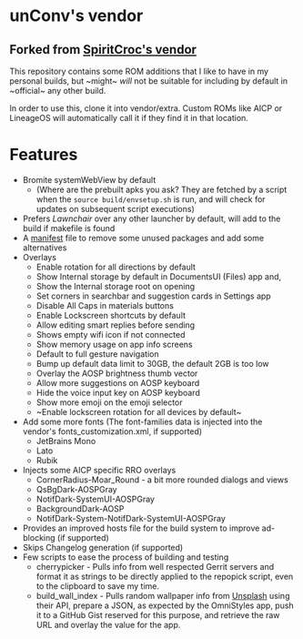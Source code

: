 # unConv's vendor

## Forked from [SpiritCroc's vendor](https://github.com/SpiritCroc/android_vendor_spiritcroc)

This repository contains some ROM additions that I like to have in my personal builds,
but ~might~ *will* not be suitable for including by default in ~official~ any other build.

In order to use this, clone it into vendor/extra.
Custom ROMs like AICP or LineageOS will automatically call it if they find it in that location.

# Features

- Bromite systemWebView by default
    - (Where are the prebuilt apks you ask? They are fetched by a script when the ```source build/envsetup.sh``` is run, and will check for updates on subsequent script executions)
- Prefers *Lawnchair* over any other launcher by default, will add to the build if makefile is found
- A [manifest](manifests/unconv_remove.xml) file to remove some unused packages and add some alternatives
- Overlays
    - Enable rotation for all directions by default
    - Show Internal storage by default in DocumentsUI (Files) app and,
    - Show the Internal storage root on opening
    - Set corners in searchbar and suggestion cards in Settings app
    - Disable All Caps in materials buttons
    - Enable Lockscreen shortcuts by default
    - Allow editing smart replies before sending
    - Shows empty wifi icon if not connected 
    - Show memory usage on app info screens
    - Default to full gesture navigation
    - Bump up default data limit to 30GB, the default 2GB is too low
    - Overlay the AOSP brightness thumb vector 
    - Allow more suggestions on AOSP keyboard
    - Hide the voice input key on AOSP keyboard 
    - Show more emoji on the emoji selector
    - ~Enable lockscreen rotation for all devices by default~
- Add some more fonts (The font-families data is injected into the vendor's fonts_customization.xml, if supported)
    - JetBrains Mono
    - Lato
    - Rubik
- Injects some AICP specific RRO overlays
    - CornerRadius-Moar_Round - a bit more rounded dialogs and views
    - QsBgDark-AOSPGray
    - NotifDark-SystemUI-AOSPGray
    - BackgroundDark-AOSP
    - NotifDark-System-NotifDark-SystemUI-AOSPGray
- Provides an improved hosts file for the build system to improve ad-blocking (if supported)
- Skips Changelog generation (if supported)
- Few scripts to ease the process of building and testing
  - cherrypicker - Pulls info from well respected Gerrit servers and format it as strings to be directly applied to the repopick script, even to the clipboard to save my time.
  - build_wall_index - Pulls random wallpaper info from [Unsplash](https://unsplash.com/) using their API, prepare a JSON, as expected by the OmniStyles app, push it to a GitHub Gist reserved for this purpose, and retrieve the raw URL and overlay the value for the app.
